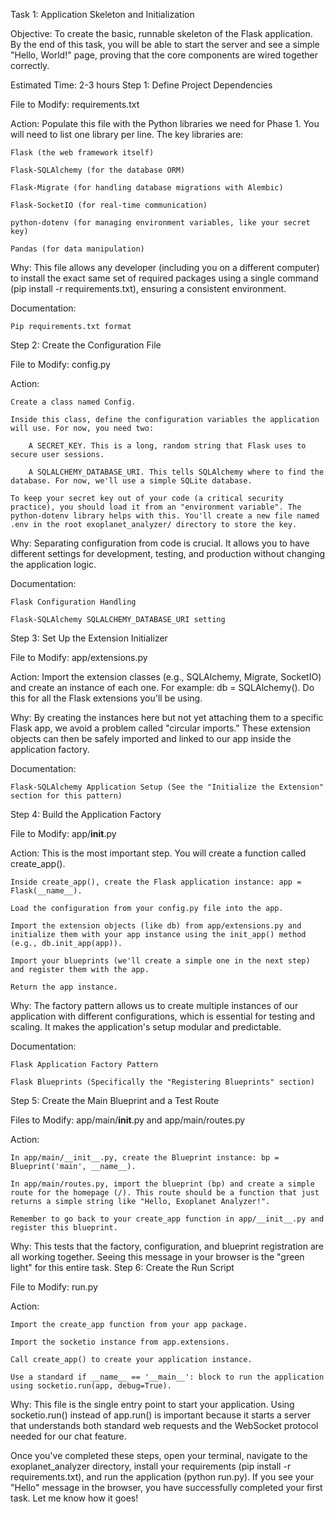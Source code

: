 Task 1: Application Skeleton and Initialization

Objective: To create the basic, runnable skeleton of the Flask application. By the end of this task, you will be able to start the server and see a simple "Hello, World!" page, proving that the core components are wired together correctly.

Estimated Time: 2-3 hours
Step 1: Define Project Dependencies

File to Modify: requirements.txt

Action:
Populate this file with the Python libraries we need for Phase 1. You will need to list one library per line. The key libraries are:

    Flask (the web framework itself)

    Flask-SQLAlchemy (for the database ORM)

    Flask-Migrate (for handling database migrations with Alembic)

    Flask-SocketIO (for real-time communication)

    python-dotenv (for managing environment variables, like your secret key)

    Pandas (for data manipulation)

Why: This file allows any developer (including you on a different computer) to install the exact same set of required packages using a single command (pip install -r requirements.txt), ensuring a consistent environment.

Documentation:

    Pip requirements.txt format

Step 2: Create the Configuration File

File to Modify: config.py

Action:

    Create a class named Config.

    Inside this class, define the configuration variables the application will use. For now, you need two:

        A SECRET_KEY. This is a long, random string that Flask uses to secure user sessions.

        A SQLALCHEMY_DATABASE_URI. This tells SQLAlchemy where to find the database. For now, we'll use a simple SQLite database.

    To keep your secret key out of your code (a critical security practice), you should load it from an "environment variable". The python-dotenv library helps with this. You'll create a new file named .env in the root exoplanet_analyzer/ directory to store the key.

Why: Separating configuration from code is crucial. It allows you to have different settings for development, testing, and production without changing the application logic.

Documentation:

    Flask Configuration Handling

    Flask-SQLAlchemy SQLALCHEMY_DATABASE_URI setting

Step 3: Set Up the Extension Initializer

File to Modify: app/extensions.py

Action:
Import the extension classes (e.g., SQLAlchemy, Migrate, SocketIO) and create an instance of each one. For example: db = SQLAlchemy(). Do this for all the Flask extensions you'll be using.

Why: By creating the instances here but not yet attaching them to a specific Flask app, we avoid a problem called "circular imports." These extension objects can then be safely imported and linked to our app inside the application factory.

Documentation:

    Flask-SQLAlchemy Application Setup (See the "Initialize the Extension" section for this pattern)

Step 4: Build the Application Factory

File to Modify: app/__init__.py

Action:
This is the most important step. You will create a function called create_app().

    Inside create_app(), create the Flask application instance: app = Flask(__name__).

    Load the configuration from your config.py file into the app.

    Import the extension objects (like db) from app/extensions.py and initialize them with your app instance using the init_app() method (e.g., db.init_app(app)).

    Import your blueprints (we'll create a simple one in the next step) and register them with the app.

    Return the app instance.

Why: The factory pattern allows us to create multiple instances of our application with different configurations, which is essential for testing and scaling. It makes the application's setup modular and predictable.

Documentation:

    Flask Application Factory Pattern

    Flask Blueprints (Specifically the "Registering Blueprints" section)

Step 5: Create the Main Blueprint and a Test Route

Files to Modify: app/main/__init__.py and app/main/routes.py

Action:

    In app/main/__init__.py, create the Blueprint instance: bp = Blueprint('main', __name__).

    In app/main/routes.py, import the blueprint (bp) and create a simple route for the homepage (/). This route should be a function that just returns a simple string like "Hello, Exoplanet Analyzer!".

    Remember to go back to your create_app function in app/__init__.py and register this blueprint.

Why: This tests that the factory, configuration, and blueprint registration are all working together. Seeing this message in your browser is the "green light" for this entire task.
Step 6: Create the Run Script

File to Modify: run.py

Action:

    Import the create_app function from your app package.

    Import the socketio instance from app.extensions.

    Call create_app() to create your application instance.

    Use a standard if __name__ == '__main__': block to run the application using socketio.run(app, debug=True).

Why: This file is the single entry point to start your application. Using socketio.run() instead of app.run() is important because it starts a server that understands both standard web requests and the WebSocket protocol needed for our chat feature.

Once you've completed these steps, open your terminal, navigate to the exoplanet_analyzer directory, install your requirements (pip install -r requirements.txt), and run the application (python run.py). If you see your "Hello" message in the browser, you have successfully completed your first task. Let me know how it goes!